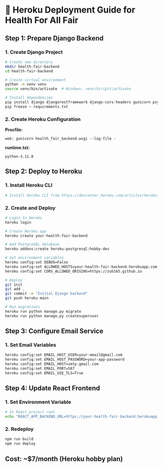 # 🚀 Heroku Deployment Guide for Health For All Fair

## Step 1: Prepare Django Backend

### 1. Create Django Project
```bash
# Create new directory
mkdir health-fair-backend
cd health-fair-backend

# Create virtual environment
python -m venv venv
source venv/bin/activate  # Windows: venv\Scripts\activate

# Install dependencies
pip install django djangorestframework django-cors-headers gunicorn psycopg2-binary python-decouple
pip freeze > requirements.txt
```

### 2. Create Heroku Configuration

**Procfile:**
```
web: gunicorn health_fair_backend.wsgi --log-file -
```

**runtime.txt:**
```
python-3.11.0
```

## Step 2: Deploy to Heroku

### 1. Install Heroku CLI
```bash
# Install Heroku CLI from https://devcenter.heroku.com/articles/heroku-cli
```

### 2. Create and Deploy
```bash
# Login to Heroku
heroku login

# Create Heroku app
heroku create your-health-fair-backend

# Add PostgreSQL database
heroku addons:create heroku-postgresql:hobby-dev

# Set environment variables
heroku config:set DEBUG=False
heroku config:set ALLOWED_HOSTS=your-health-fair-backend.herokuapp.com
heroku config:set CORS_ALLOWED_ORIGINS=https://zub165.github.io

# Deploy
git init
git add .
git commit -m "Initial Django backend"
git push heroku main

# Run migrations
heroku run python manage.py migrate
heroku run python manage.py createsuperuser
```

## Step 3: Configure Email Service

### 1. Set Email Variables
```bash
heroku config:set EMAIL_HOST_USER=your-email@gmail.com
heroku config:set EMAIL_HOST_PASSWORD=your-app-password
heroku config:set EMAIL_HOST=smtp.gmail.com
heroku config:set EMAIL_PORT=587
heroku config:set EMAIL_USE_TLS=True
```

## Step 4: Update React Frontend

### 1. Set Environment Variable
```bash
# In React project root
echo "REACT_APP_BACKEND_URL=https://your-health-fair-backend.herokuapp.com/api" > .env
```

### 2. Redeploy
```bash
npm run build
npm run deploy
```

## Cost: ~$7/month (Heroku hobby plan)
